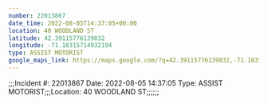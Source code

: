```yaml
---
number: 22013867
date_time: 2022-08-05T14:37:05+00:00
location: 40 WOODLAND ST
latitude: 42.39115776139832
longitude: -71.18315714932194
type: ASSIST MOTORIST
google_maps_link: https://maps.google.com/?q=42.39115776139832,-71.18315714932194
---
```


;;;Incident #: 22013867  Date: 2022-08-05 14:37:05   Type: ASSIST MOTORIST;;;Location: 40 WOODLAND ST;;;;;;
